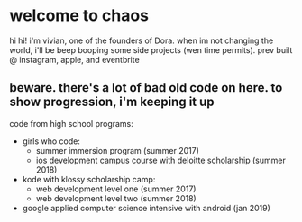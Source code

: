 # welcome to chaos
 
hi hi! i'm vivian, one of the founders of Dora. when im not changing the world, i'll be beep booping some side projects (wen time permits).  prev built @ instagram, apple, and eventbrite

## beware. there's a lot of bad old code on here. to show progression, i'm keeping it up

code from high school programs: 
  - girls who code:
    - summer immersion program (summer 2017)
    - ios development campus course with deloitte scholarship (summer 2018)
  - kode with klossy scholarship camp:
    - web development level one (summer 2017)
    - web development level two (summer 2018)
  - google applied computer science intensive with android (jan 2019)
